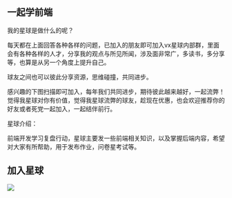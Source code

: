 ## 一起学前端

我的星球是做什么的呢？

每天都在上面回答各种各样的问题，已加入的朋友即可加入vx星球内部群，里面会有各种各样的人才，分享我的观点与所见所闻，涉及面非常广，多读书，多分享等，也算是从另一个角度上提升自己。

球友之间也可以彼此分享资源，思维碰撞，共同进步。

感兴趣的下图扫描即可加入，每年我们共同进步，期待彼此越来越好，一起流弊！觉得我星球对你有价值，觉得我星球流弊的球友，趁现在优惠，也会欢迎推荐你的好友或者死党一起加入，一起结伴前行。

星球介绍：

前端开发学习复盘行动，星球主要发一些前端相关知识，以及掌握后端内容，希望对大家有所帮助，用于发布作业，问卷星考试等。

## 加入星球

![](https://cdn.jsdelivr.net/gh/webVueBlog/dadapic/img/微信图片_20200326025248.png)
